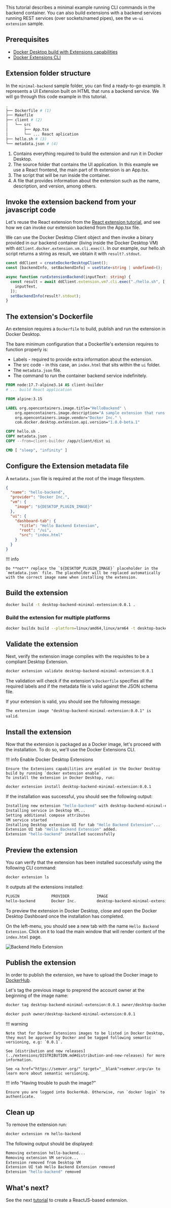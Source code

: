 This tutorial describes a minimal example running CLI commands in the backend container. You can also build extensions with a backend services running REST services (over sockets/named pipes), see the `vm-ui extension` sample.

## Prerequisites

- [Docker Desktop build with Extensions capabilities](https://github.com/docker/extensions-sdk/releases/)
- [Docker Extensions CLI](https://github.com/docker/extensions-sdk/releases/)

## Extension folder structure

In the `minimal-backend` sample folder, you can find a ready-to-go example. It represents a UI Extension built on HTML that runs a backend service. We will go through this code example in this tutorial.

```bash
.
├── Dockerfile # (1)
├── Makefile
├── client # (2)
│   └── src
│       ├── App.tsx
│       └── ... React aplication
├── hello.sh # (3)
└── metadata.json # (4)
```

1. Contains everything required to build the extension and run it in Docker Desktop.
2. The source folder that contains the UI application. In this example we use a React frontend, the main part of th extension is an App.tsx.
3. The script that will be run inside the container.
4. A file that provides information about the extension such as the name, description, and version, among others.

## Invoke the extension backend from your javascript code

Let's reuse the React extension from the [React extension tutorial](./react-extension.md), and see how we can invoke our extension backend from the App.tsx file.

We can use the Docker Desktop Client object and then invoke a binary provided in our backend container (living inside the Docker Desktop VM) with `ddClient.docker.extension.vm.cli.exec()`.
In our example, our hello.sh script returns a string as result, we obtain it with `result?.stdout`.

```typescript title="App.tsx"
const ddClient = createDockerDesktopClient();
const [backendInfo, setBackendInfo] = useState<string | undefined>();

async function runExtensionBackend(inputText: string) {
  const result = await ddClient.extension.vm?.cli.exec("./hello.sh", [
    inputText,
  ]);
  setBackendInfo(result?.stdout);
}
```

## The extension's Dockerfile

An extension requires a `Dockerfile` to build, publish and run the extension in Docker Desktop.

The bare minimum configuration that a Dockerfile's extension requires to function properly is:

- Labels - required to provide extra information about the extension.
- The src code - in this case, an `index.html` that sits within the `ui` folder.
- The `metadata.json` file.
- The command to run the container backend service indefinitely.

```Dockerfile title="Dockerfile"
FROM node:17.7-alpine3.14 AS client-builder
# ... build React application

FROM alpine:3.15

LABEL org.opencontainers.image.title="HelloBackend" \
    org.opencontainers.image.description="A sample extension that runs a shell script inside a container's Desktop VM." \
    org.opencontainers.image.vendor="Docker Inc." \
    com.docker.desktop.extension.api.version="1.0.0-beta.1"

COPY hello.sh .
COPY metadata.json .
COPY --from=client-builder /app/client/dist ui

CMD [ "sleep", "infinity" ]
```

## Configure the Extension metadata file

A `metadata.json` file is required at the root of the image filesystem.

```json title="metadata.json" linenums="1"
{
  "name": "hello-backend",
  "provider": "Docker Inc.",
  "vm": {
    "image": "${DESKTOP_PLUGIN_IMAGE}"
  },
  "ui": {
    "dashboard-tab": {
      "title": "Hello Backend Extension",
      "root": "/ui",
      "src": "index.html"
    }
  }
}
```

!!! info

    Do **not** replace the `${DESKTOP_PLUGIN_IMAGE}` placeholder in the `metadata.json` file. The placeholder will be replaced automatically with the correct image name when installing the extension.

## Build the extension

```bash
docker build -t desktop-backend-minimal-extension:0.0.1 .
```

### Build the extension for multiple platforms

```bash
docker buildx build --platform=linux/amd64,linux/arm64 -t desktop-backend-minimal-extension:0.0.1 .
```

## Validate the extension

Next, verify the extension image complies with the requisites to be a compliant Desktop Extension.

```bash
docker extension validate desktop-backend-minimal-extension:0.0.1
```

The validation will check if the extension's `Dockerfile` specifies all the required labels and if the metadata file is valid against the JSON schema file.

If your extension is valid, you should see the following message:

`The extension image "desktop-backend-minimal-extension:0.0.1" is valid`.

## Install the extension

Now that the extension is packaged as a Docker image, let's proceed with the installation. To do so, we'll use the Docker Extensions CLI.

!!! info Enable Docker Desktop Extensions

    Ensure the Extensions capabilities are enabled in the Docker Desktop build by running `docker extension enable`
    To install the extension in Docker Desktop, run:

```bash
docker extension install desktop-backend-minimal-extension:0.0.1
```

If the installation was successful, you should see the following output:

```bash
Installing new extension "hello-backend" with desktop-backend-minimal-extension:0.0.1 ...
Installing service in Desktop VM...
Setting additional compose attributes
VM service started
Installing Desktop extension UI for tab "Hello Backend Extension"...
Extension UI tab "Hello Backend Extension" added.
Extension "hello-backend" installed successfully
```

## Preview the extension

You can verify that the extension has been installed successfully using the following CLI command:

```bash
docker extension ls
```

It outputs all the extensions installed:

```bash
PLUGIN              PROVIDER            IMAGE                           UI                      VM      HOST
hello-backend       Docker Inc.         desktop-backend-minimal-extension:0.0.1   1 tab(Hello Backend Extension)   Running(1)          -
```

To preview the extension in Docker Desktop, close and open the Docker Desktop Dashboard once the installation has completed.

On the left-menu, you should see a new tab with the name `Hello Backend Extension`. Click on it to load the main window that will render content of the `index.html` page.

![Backend Hello Extension](images/backend-minimal-extension.png)

## Publish the extension

In order to publish the extension, we have to upload the Docker image to [DockerHub](https://hub.docker.com).

Let's tag the previous image to preprend the account owner at the beginning of the image name:

```bash
docker tag desktop-backend-minimal-extension:0.0.1 owner/desktop-backend-minimal-extension:0.0.1
```

```bash
docker push owner/desktop-backend-minimal-extension:0.0.1
```

!!! warning

    Note that for Docker Extensions images to be listed in Docker Desktop, they must be approved by Docker and be tagged following semantic versioning, e.g: `0.0.1`.

    See [distribution and new releases](../extensions/DISTRIBUTION.md#distribution-and-new-releases) for more information.

    See <a href="https://semver.org/" target="__blank">semver.org</a> to learn more about semantic versioning.

!!! info "Having trouble to push the image?"

    Ensure you are logged into DockerHub. Otherwise, run `docker login` to authenticate.

## Clean up

To remove the extension run:

```bash
docker extension rm hello-backend
```

The following output should be displayed:

```bash
Removing extension hello-backend...
Removing extension VM service...
Extension removed from Desktop VM
Extension UI tab Hello Backend Extension removed
Extension "hello-backend" removed
```

## What's next?

See the next [tutorial](../react-extension) to create a ReactJS-based extension.
